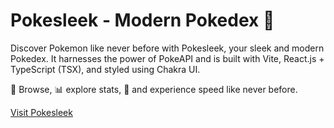 # Pokesleek - Modern Pokedex 🚀

Discover Pokemon like never before with Pokesleek, your sleek and modern Pokedex. It harnesses the power of PokeAPI and is built with Vite, React.js + TypeScript (TSX), and styled using Chakra UI.

📖 Browse, 📊 explore stats, 🚀 and experience speed like never before.

[Visit Pokesleek](https://pokesleek.vercel.com)
